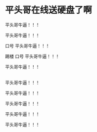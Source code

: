# 平头哥在线送硬盘了啊


平头哥牛逼！！！

 平头哥牛逼！！！

口号 平头哥牛逼！！！

踢楼 口号 平头哥牛逼！！！

平头哥牛逼！！！

<br />
平头哥牛逼！！！

平头哥牛逼！！！<br />


平头哥牛逼！！！<img id="aimg_RQn3t" onclick="zoom(this, this.src, 0, 0, 0)" class="zoom" src="https://cdn.jsdelivr.net/gh/hishis/forum-master/public/images/patch.gif" onmouseover="img_onmouseoverfunc(this)" onload="thumbImg(this)" border="0" alt="" />

平头哥牛逼！！！

平头哥牛逼！！！
